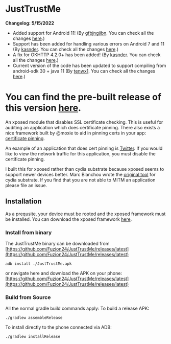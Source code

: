 JustTrustMe
===========

<b>Changelog: 5/15/2022</b>

- Added support for Android 11! (By [gfbjngjibn](https://github.com/gfbjngjibn). You can check all the changes [here](https://github.com/Fuzion24/JustTrustMe/pull/59).)
- Support has been added for handling various errors on Android 7 and 11 (By [kasnder](https://github.com/kasnder). You can check all the changes [here](https://github.com/Fuzion24/JustTrustMe/pull/60/commits/9623835abb14bc5da801b08be7410a662afb4a9a).)
- A fix for OKHTTP 4.2.0+ has been added! (By [kasnder](https://github.com/kasnder). You can check all the changes [here](https://github.com/Fuzion24/JustTrustMe/pull/60/commits/b13d28e00c049227baeda139d29169588429bb2b).)
- Current version of the code has been updated to support compiling from android-sdk 30 + java 11 (By [tenwx1](https://github.com/tenwx1). You can check all the changes [here](https://github.com/Fuzion24/JustTrustMe/pull/60/commits/f010b76d8fcd6805c4b9412730a5c666aafe5bad).)

**You can find the pre-built release of this version** [here](https://github.com/XMYSTERlOUSX/JustTrustMe/releases/tag/V3).
===========

An xposed module that disables SSL certificate checking.  This is useful for auditing an application which does certificate pinning.  There also exists a nice framework built by @moxie to aid in pinning certs in your app: [certificate pinning](https://github.com/moxie0/AndroidPinning). 

An example of an application that does cert pinning is [Twitter](https://play.google.com/store/apps/details?id=com.twitter.android).  If you would like to view the network traffic for this application, you must disable the certificate pinning.

I built this for xposed rather than cydia substrate because xposed seems to support newer devices better. Marc Blanchou wrote the [original tool](https://github.com/iSECPartners/Android-SSL-TrustKiller) for cydia substrate.  If you find that you are not able to MITM an application please file an issue.

## Installation

As a prequsite, your device must be rooted and the xposed framework must be installed.
You can download the xposed framework [here](http://repo.xposed.info/module/de.robv.android.xposed.installer).

### Install from binary

The JustTrustMe binary can be downloaded from [https://github.com/Fuzion24/JustTrustMe/releases/latest](https://github.com/Fuzion24/JustTrustMe/releases/latest)

```
adb install ./JustTrustMe.apk
```

or navigate here and download the APK on your phone:
[https://github.com/Fuzion24/JustTrustMe/releases/latest](https://github.com/Fuzion24/JustTrustMe/releases/latest)


### Build from Source
All the normal gradle build commands apply:
To build a release APK:
```
./gradlew assembleRelease
```
To install directly to the phone connected via ADB:
```
./gradlew installRelease
```
